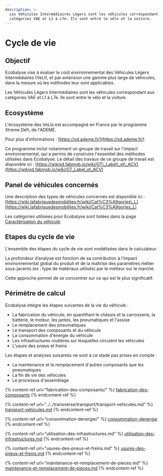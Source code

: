 ```yaml
---
description: >-
  Les Véhicules Intermédiaires Légers sont les véhicules correspondant aux
  catégories VAE et L1 à L7e. Ils sont entre le vélo et la voiture.
---
```


# Cycle de vie

## Objectif

Ecobalyse vise à évaluer le coût environnemental des Véhicules Légers Intermédiaires (VeLI), et par extension une gamme plus large de véhicules, dans la mesure où les méthodes leur sont applicables.

Les Véhicules Légers Intermédiaires sont les véhicules correspondant aux catégories VAE et L1 à L7e. Ils sont entre le vélo et la voiture.

## Ecosystème

L'écosystème des VeLIs est accompagné en France par le programme Xtreme Défi, de l'ADEME.

Pour plus d'informations : [https://xd.ademe.fr/](https://xd.ademe.fr/)

Ce programme inclut notamment un groupe de travail sur l'impact environnemental, qui a permis de construire l'essentiel des méthodes utilisées dans Ecobalyse. Le détail des travaux de ce groupe de travail est disponible ici : [https://wikixd.fabmob.io/wiki/GT\_Label\_et\_ACV](https://wikixd.fabmob.io/wiki/GT_Label_et_ACV)

## Panel de véhicules concernés

Une description des types de véhicules concernés est disponible ici : [https://wiki.lafabriquedesmobilites.fr/wiki/Cat%C3%A9gories\_L](https://wiki.lafabriquedesmobilites.fr/wiki/Cat%C3%A9gories_L)

Les catégories utilisées pour Ecobalyse sont listées dans la page [Caractérisation du véhicule](../parametrage/caracteristiques-du-vehicule.md).

## Etapes du cycle de vie

L’ensemble des étapes du cycle de vie sont modélisées dans le calculateur.

La profondeur d’analyse est fonction de sa contribution à l’impact environnemental global du produit et de la maîtrise des paramètres métier sous-jacents (ex : type de matériaux utilisés) par le metteur sur le marché.

Cette approche permet de se concentrer sur ce qui est le plus significatif.

## Périmètre de calcul

Ecobalyse intègre les étapes suivantes de la vie du véhicule :&#x20;

* La fabrication du véhicule, en quantifiant le châssis et la carrosserie, la batterie, le moteur, les jantes, les pneumatiques et l'assise
* Le remplacement des pneumatiques
* Le transport des composants et du véhicule
* La consommation d'énergie du véhicule
* Les infrastructures routières sur lesquelles circulent les véhicules
* L'usure des pneus et freins

Les étapes et analyses suivantes ne sont à ce stade pas prises en compte :

* La maintenance et le remplacement d'autres composants que les pneumatiques
* La fin de vie des véhicules
* Le processus d'assemblage

{% content-ref url="fabrication-des-composants/" %}
[fabrication-des-composants](fabrication-des-composants/)
{% endcontent-ref %}

{% content-ref url="../../transverse/transport/transport-vehicules.md" %}
[transport-vehicules.md](../../transverse/transport/transport-vehicules.md)
{% endcontent-ref %}

{% content-ref url="consommation-denergie/" %}
[consommation-denergie](consommation-denergie/)
{% endcontent-ref %}

{% content-ref url="utilisation-des-infrastructures.md" %}
[utilisation-des-infrastructures.md](utilisation-des-infrastructures.md)
{% endcontent-ref %}

{% content-ref url="usures-des-pneus-et-freins.md" %}
[usures-des-pneus-et-freins.md](usures-des-pneus-et-freins.md)
{% endcontent-ref %}

{% content-ref url="maintenance-et-remplacement-de-pieces.md" %}
[maintenance-et-remplacement-de-pieces.md](maintenance-et-remplacement-de-pieces.md)
{% endcontent-ref %}


